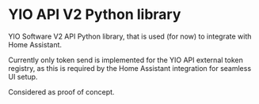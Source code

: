# YIO API V2 Python library

YIO Software V2 API Python library, that is used (for now) to integrate with Home Assistant.

Currently only token send is implemented for the YIO API external token registry, as this is required by the Home Assistant integration for seamless UI setup.

Considered as proof of concept.